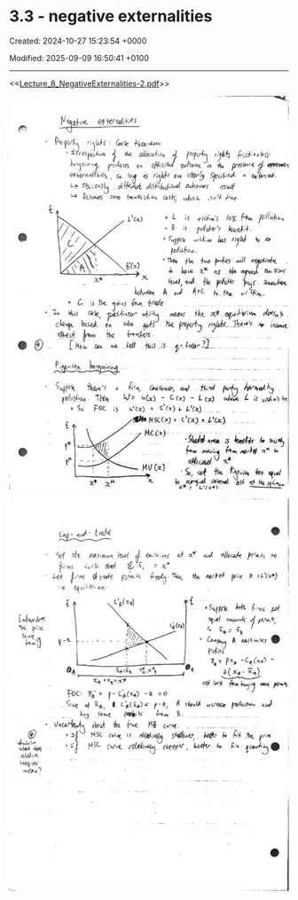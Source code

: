 # 3.3 - negative externalities

Created: 2024-10-27 15:23:54 +0000

Modified: 2025-09-09 16:50:41 +0100

---

<<[Lecture_8_NegativeExternalities-2.pdf](../../media/Lecture_8_NegativeExternalities-2.pdf)>>

![](../../media/Micro-3.3---negative-externalities-image1.jpeg)





![](../../media/Micro-3.3---negative-externalities-image2.jpeg)




